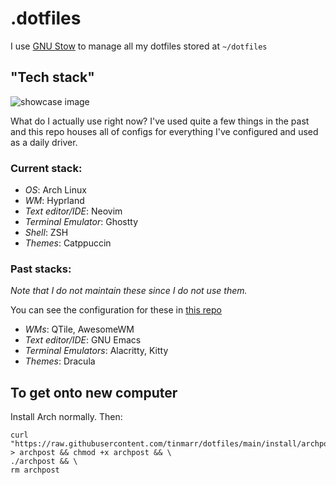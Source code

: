 # .dotfiles

I use [GNU Stow](https://www.gnu.org/software/stow/) to manage all my dotfiles stored at `~/dotfiles`

## "Tech stack"

![showcase image](https://github.com/tinmarr/dotfiles/blob/main/showcase.png?raw=true)

What do I actually use right now?
I've used quite a few things in the past and this repo houses all of configs for everything I've configured and used as a daily driver.

### Current stack:

* *OS*: Arch Linux
* *WM*: Hyprland
* *Text editor/IDE*: Neovim
* *Terminal Emulator*: Ghostty
* *Shell*: ZSH
* *Themes*: Catppuccin

### Past stacks:
*Note that I do not maintain these since I do not use them.*

You can see the configuration for these in [this repo](https://github.com/tinmarr/dotfiles-archive)

* *WMs*: QTile, AwesomeWM
* *Text editor/IDE*: GNU Emacs
* *Terminal Emulators*: Alacritty, Kitty
* *Themes*: Dracula

## To get onto new computer

Install Arch normally. Then:
```shell
curl "https://raw.githubusercontent.com/tinmarr/dotfiles/main/install/archpost" > archpost && chmod +x archpost && \
./archpost && \
rm archpost
```
